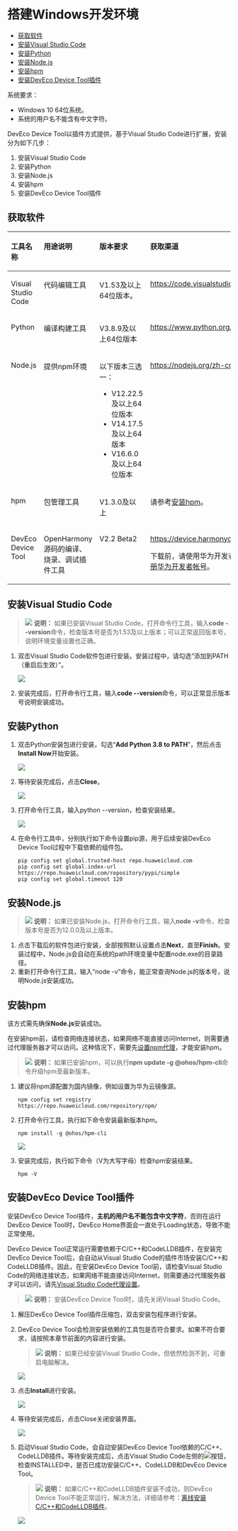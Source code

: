 # 搭建Windows开发环境<a name="ZH-CN_TOPIC_0000001124187462"></a>

-   [获取软件](#zh-cn_topic_0000001058091994_section1483143015558)
-   [安装Visual Studio Code](#zh-cn_topic_0000001058091994_section71401018163318)
-   [安装Python](#zh-cn_topic_0000001058091994_section16266553175320)
-   [安装Node.js](#zh-cn_topic_0000001058091994_section5353233124511)
-   [安装hpm](#zh-cn_topic_0000001058091994_section173054793610)
-   [安装DevEco Device Tool插件](#zh-cn_topic_0000001058091994_section4336315185716)

系统要求：

-   Windows 10 64位系统。
-   系统的用户名不能含有中文字符。

DevEco Device Tool以插件方式提供，基于Visual Studio Code进行扩展，安装分为如下几步：

1.  安装Visual Studio Code
2.  安装Python
3.  安装Node.js
4.  安装hpm
5.  安装DevEco Device Tool插件

## 获取软件<a name="zh-cn_topic_0000001058091994_section1483143015558"></a>

<a name="zh-cn_topic_0000001058091994_table12730195765616"></a>
<table><thead align="left"><tr id="zh-cn_topic_0000001058091994_row6730125785610"><th class="cellrowborder" valign="top" width="19.49%" id="mcps1.1.5.1.1"><p id="zh-cn_topic_0000001058091994_p1573065716561"><a name="zh-cn_topic_0000001058091994_p1573065716561"></a><a name="zh-cn_topic_0000001058091994_p1573065716561"></a>工具名称</p>
</th>
<th class="cellrowborder" valign="top" width="20.5%" id="mcps1.1.5.1.2"><p id="zh-cn_topic_0000001058091994_p197306572566"><a name="zh-cn_topic_0000001058091994_p197306572566"></a><a name="zh-cn_topic_0000001058091994_p197306572566"></a>用途说明</p>
</th>
<th class="cellrowborder" valign="top" width="20.03%" id="mcps1.1.5.1.3"><p id="zh-cn_topic_0000001058091994_p373085711569"><a name="zh-cn_topic_0000001058091994_p373085711569"></a><a name="zh-cn_topic_0000001058091994_p373085711569"></a>版本要求</p>
</th>
<th class="cellrowborder" valign="top" width="39.98%" id="mcps1.1.5.1.4"><p id="zh-cn_topic_0000001058091994_p197309576566"><a name="zh-cn_topic_0000001058091994_p197309576566"></a><a name="zh-cn_topic_0000001058091994_p197309576566"></a>获取渠道</p>
</th>
</tr>
</thead>
<tbody><tr id="zh-cn_topic_0000001058091994_row12730155765618"><td class="cellrowborder" valign="top" width="19.49%" headers="mcps1.1.5.1.1 "><p id="zh-cn_topic_0000001058091994_p123931728135713"><a name="zh-cn_topic_0000001058091994_p123931728135713"></a><a name="zh-cn_topic_0000001058091994_p123931728135713"></a>Visual Studio Code</p>
</td>
<td class="cellrowborder" valign="top" width="20.5%" headers="mcps1.1.5.1.2 "><p id="zh-cn_topic_0000001058091994_p12332194816317"><a name="zh-cn_topic_0000001058091994_p12332194816317"></a><a name="zh-cn_topic_0000001058091994_p12332194816317"></a>代码编辑工具</p>
</td>
<td class="cellrowborder" valign="top" width="20.03%" headers="mcps1.1.5.1.3 "><p id="zh-cn_topic_0000001058091994_p711918919618"><a name="zh-cn_topic_0000001058091994_p711918919618"></a><a name="zh-cn_topic_0000001058091994_p711918919618"></a>V1.53及以上64位版本。</p>
</td>
<td class="cellrowborder" valign="top" width="39.98%" headers="mcps1.1.5.1.4 "><p id="zh-cn_topic_0000001058091994_p2721438193710"><a name="zh-cn_topic_0000001058091994_p2721438193710"></a><a name="zh-cn_topic_0000001058091994_p2721438193710"></a><a href="https://code.visualstudio.com/Download" target="_blank" rel="noopener noreferrer">https://code.visualstudio.com/Download</a></p>
</td>
</tr>
<tr id="zh-cn_topic_0000001058091994_row187311257185619"><td class="cellrowborder" valign="top" width="19.49%" headers="mcps1.1.5.1.1 "><p id="zh-cn_topic_0000001058091994_p21270444579"><a name="zh-cn_topic_0000001058091994_p21270444579"></a><a name="zh-cn_topic_0000001058091994_p21270444579"></a>Python</p>
</td>
<td class="cellrowborder" valign="top" width="20.5%" headers="mcps1.1.5.1.2 "><p id="zh-cn_topic_0000001058091994_p547205817316"><a name="zh-cn_topic_0000001058091994_p547205817316"></a><a name="zh-cn_topic_0000001058091994_p547205817316"></a>编译构建工具</p>
</td>
<td class="cellrowborder" valign="top" width="20.03%" headers="mcps1.1.5.1.3 "><p id="zh-cn_topic_0000001058091994_p1991315166416"><a name="zh-cn_topic_0000001058091994_p1991315166416"></a><a name="zh-cn_topic_0000001058091994_p1991315166416"></a>V3.8.9及以上64位版本</p>
</td>
<td class="cellrowborder" valign="top" width="39.98%" headers="mcps1.1.5.1.4 "><p id="zh-cn_topic_0000001058091994_p108321457411"><a name="zh-cn_topic_0000001058091994_p108321457411"></a><a name="zh-cn_topic_0000001058091994_p108321457411"></a><a href="https://www.python.org/downloads/" target="_blank" rel="noopener noreferrer">https://www.python.org/downloads/</a></p>
</td>
</tr>
<tr id="zh-cn_topic_0000001058091994_row117316576562"><td class="cellrowborder" valign="top" width="19.49%" headers="mcps1.1.5.1.1 "><p id="zh-cn_topic_0000001058091994_p16405151165717"><a name="zh-cn_topic_0000001058091994_p16405151165717"></a><a name="zh-cn_topic_0000001058091994_p16405151165717"></a>Node.js</p>
</td>
<td class="cellrowborder" valign="top" width="20.5%" headers="mcps1.1.5.1.2 "><p id="zh-cn_topic_0000001058091994_p1773185765616"><a name="zh-cn_topic_0000001058091994_p1773185765616"></a><a name="zh-cn_topic_0000001058091994_p1773185765616"></a>提供npm环境</p>
</td>
<td class="cellrowborder" valign="top" width="20.03%" headers="mcps1.1.5.1.3 "><p id="zh-cn_topic_0000001058091994_p16304104120181"><a name="zh-cn_topic_0000001058091994_p16304104120181"></a><a name="zh-cn_topic_0000001058091994_p16304104120181"></a>以下版本三选一：</p>
<a name="zh-cn_topic_0000001058091994_ul875854471719"></a><a name="zh-cn_topic_0000001058091994_ul875854471719"></a><ul id="zh-cn_topic_0000001058091994_ul875854471719"><li>V12.22.5及以上64位版本</li><li>V14.17.5及以上64版本</li><li>V16.6.0及以上64位版本</li></ul>
</td>
<td class="cellrowborder" valign="top" width="39.98%" headers="mcps1.1.5.1.4 "><p id="zh-cn_topic_0000001058091994_p9200911141112"><a name="zh-cn_topic_0000001058091994_p9200911141112"></a><a name="zh-cn_topic_0000001058091994_p9200911141112"></a><a href="https://nodejs.org/zh-cn/download/" target="_blank" rel="noopener noreferrer">https://nodejs.org/zh-cn/download/</a></p>
</td>
</tr>
<tr id="zh-cn_topic_0000001058091994_row6731105715561"><td class="cellrowborder" valign="top" width="19.49%" headers="mcps1.1.5.1.1 "><p id="zh-cn_topic_0000001058091994_p2081865318571"><a name="zh-cn_topic_0000001058091994_p2081865318571"></a><a name="zh-cn_topic_0000001058091994_p2081865318571"></a>hpm</p>
</td>
<td class="cellrowborder" valign="top" width="20.5%" headers="mcps1.1.5.1.2 "><p id="zh-cn_topic_0000001058091994_p1632215161040"><a name="zh-cn_topic_0000001058091994_p1632215161040"></a><a name="zh-cn_topic_0000001058091994_p1632215161040"></a>包管理工具</p>
</td>
<td class="cellrowborder" valign="top" width="20.03%" headers="mcps1.1.5.1.3 "><p id="zh-cn_topic_0000001058091994_p773185715566"><a name="zh-cn_topic_0000001058091994_p773185715566"></a><a name="zh-cn_topic_0000001058091994_p773185715566"></a>V1.3.0及以上</p>
</td>
<td class="cellrowborder" valign="top" width="39.98%" headers="mcps1.1.5.1.4 "><p id="zh-cn_topic_0000001058091994_p14731125745610"><a name="zh-cn_topic_0000001058091994_p14731125745610"></a><a name="zh-cn_topic_0000001058091994_p14731125745610"></a>请参考<a href="#zh-cn_topic_0000001058091994_section173054793610">安装hpm</a>。</p>
</td>
</tr>
<tr id="zh-cn_topic_0000001058091994_row13317205645717"><td class="cellrowborder" valign="top" width="19.49%" headers="mcps1.1.5.1.1 "><p id="zh-cn_topic_0000001058091994_p143411112587"><a name="zh-cn_topic_0000001058091994_p143411112587"></a><a name="zh-cn_topic_0000001058091994_p143411112587"></a>DevEco Device Tool</p>
</td>
<td class="cellrowborder" valign="top" width="20.5%" headers="mcps1.1.5.1.2 "><p id="zh-cn_topic_0000001058091994_p1690316506517"><a name="zh-cn_topic_0000001058091994_p1690316506517"></a><a name="zh-cn_topic_0000001058091994_p1690316506517"></a>OpenHarmony源码的编译、烧录、调试插件工具</p>
</td>
<td class="cellrowborder" valign="top" width="20.03%" headers="mcps1.1.5.1.3 "><p id="zh-cn_topic_0000001058091994_p113171956185715"><a name="zh-cn_topic_0000001058091994_p113171956185715"></a><a name="zh-cn_topic_0000001058091994_p113171956185715"></a>V2.2 Beta2</p>
</td>
<td class="cellrowborder" valign="top" width="39.98%" headers="mcps1.1.5.1.4 "><p id="zh-cn_topic_0000001058091994_p3503163074720"><a name="zh-cn_topic_0000001058091994_p3503163074720"></a><a name="zh-cn_topic_0000001058091994_p3503163074720"></a><a href="https://device.harmonyos.com/cn/ide#download_beta" target="_blank" rel="noopener noreferrer">https://device.harmonyos.com/cn/ide#download_beta</a></p>
<p id="zh-cn_topic_0000001058091994_p23171856135717"><a name="zh-cn_topic_0000001058091994_p23171856135717"></a><a name="zh-cn_topic_0000001058091994_p23171856135717"></a>下载前，请使用华为开发者帐号登录，如未注册，请先<a href="https://developer.huawei.com/consumer/cn/doc/start/registration-and-verification-0000001053628148" target="_blank" rel="noopener noreferrer">注册华为开发者帐号</a>。</p>
</td>
</tr>
</tbody>
</table>

## 安装Visual Studio Code<a name="zh-cn_topic_0000001058091994_section71401018163318"></a>

>![](../public_sys-resources/icon-note.gif) **说明：** 
>如果已安装Visual Studio Code，打开命令行工具，输入**code --version**命令，检查版本号是否为1.53及以上版本；可以正常返回版本号，说明环境变量设置也正确。

1.  双击Visual Studio Code软件包进行安装。安装过程中，请勾选“添加到PATH（重启后生效）”。

    ![](figure/installing-visual-studio-code.png)

2.  安装完成后，打开命令行工具，输入**code --version**命令，可以正常显示版本号说明安装成功。

## 安装Python<a name="zh-cn_topic_0000001058091994_section16266553175320"></a>

1.  双击Python安装包进行安装，勾选“**Add Python 3.8 to PATH**”，然后点击**Install Now**开始安装。

    ![](figure/installing-python.png)

2.  等待安装完成后，点击**Close**。

    ![](figure/setup-was-successful.png)

3.  打开命令行工具，输入python --version，检查安装结果。

    ![](figure/checking-the-installation-result.png)

4.  在命令行工具中，分别执行如下命令设置pip源，用于后续安装DevEco Device Tool过程中下载依赖的组件包。

    ```
    pip config set global.trusted-host repo.huaweicloud.com
    pip config set global.index-url https://repo.huaweicloud.com/repository/pypi/simple
    pip config set global.timeout 120
    ```


## 安装Node.js<a name="zh-cn_topic_0000001058091994_section5353233124511"></a>

>![](../public_sys-resources/icon-note.gif) **说明：** 
>如果已安装Node.js，打开命令行工具，输入**node -v**命令，检查版本号是否为12.0.0及以上版本。

1.  点击下载后的软件包进行安装，全部按照默认设置点击**Next**，直至**Finish**。安装过程中，Node.js会自动在系统的path环境变量中配置node.exe的目录路径。
2.  重新打开命令行工具，输入“node -v“命令，能正常查询Node.js的版本号，说明Node.js安装成功。

## 安装hpm<a name="zh-cn_topic_0000001058091994_section173054793610"></a>

该方式需先确保**Node.js**安装成功。

在安装hpm前，请检查网络连接状态，如果网络不能直接访问Internet，则需要通过代理服务器才可以访问。这种情况下，需要先[设置npm代理](https://device.harmonyos.com/cn/docs/ide/user-guides/npm_proxy-0000001054491032)，才能安装hpm。

>![](../public_sys-resources/icon-note.gif) **说明：** 
>如果已安装hpm，可以执行**npm update -g @ohos/hpm-cli**命令升级hpm至最新版本。

1.  建议将npm源配置为国内镜像，例如设置为华为云镜像源。

    ```
    npm config set registry https://repo.huaweicloud.com/repository/npm/
    ```

2.  打开命令行工具，执行如下命令安装最新版本hpm。

    ```
    npm install -g @ohos/hpm-cli
    ```

    ![](figure/hpm-version.png)

3.  安装完成后，执行如下命令（V为大写字母）检查hpm安装结果。

    ```
    hpm -V
    ```


## 安装DevEco Device Tool插件<a name="zh-cn_topic_0000001058091994_section4336315185716"></a>

安装DevEco Device Tool插件，**主机的用户名不能包含中文字符**，否则在运行DevEco Device Tool时，DevEco Home界面会一直处于Loading状态，导致不能正常使用。

DevEco Device Tool正常运行需要依赖于C/C++和CodeLLDB插件，在安装完DevEco Device Tool后，会自动从Visual Studio Code的插件市场安装C/C++和CodeLLDB插件。因此，在安装DevEco Device Tool前，请检查Visual Studio Code的网络连接状态，如果网络不能直接访问Internet，则需要通过代理服务器才可以访问，请先[Visual Studio Code代理设置](https://device.harmonyos.com/cn/docs/ide/user-guides/vscode_proxy-0000001074231144)。

>![](../public_sys-resources/icon-note.gif) **说明：** 
>安装DevEco Device Tool时，请先关闭Visual Studio Code。

1.  解压DevEco Device Tool插件压缩包，双击安装包程序进行安装。
2.  DevEco Device Tool会检测安装依赖的工具包是否符合要求。如果不符合要求，请按照本章节前面的内容进行安装。

    >![](../public_sys-resources/icon-note.gif) **说明：** 
    >如果已经安装Visual Studio Code，但依然检测不到，可重启电脑解决。

    ![](figure/installing-the-deveco-device-tool.png)

3.  点击**Install**进行安装。

    ![](figure/install.png)

4.  等待安装完成后，点击Close关闭安装界面。

    ![](figure/installation-complete.png)

5.  启动Visual Studio Code，会自动安装DevEco Device Tool依赖的C/C++、CodeLLDB插件。等待安装完成后，点击Visual Studio Code左侧的![](figure/button.png)按钮，检查INSTALLED中，是否已成功安装C/C++、CodeLLDB和DevEco Device Tool。

    >![](../public_sys-resources/icon-note.gif) **说明：** 
    >如果C/C++和CodeLLDB插件安装不成功，则DevEco Device Tool不能正常运行，解决方法，详细请参考：[离线安装C/C++和CodeLLDB插件](https://device.harmonyos.com/cn/docs/ide/user-guides/offline_plugin_install-0000001074376846)。

    ![](figure/visual-studio-code.png)


